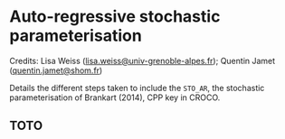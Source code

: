 # Auto-regressive stochastic parameterisation

Credits: Lisa Weiss (lisa.weiss@univ-grenoble-alpes.fr); Quentin Jamet (quentin.jamet@shom.fr)

Details the different steps taken to include the ```STO_AR```, the stochastic parameterisation of Brankart (2014), CPP key in CROCO.

## TOTO
